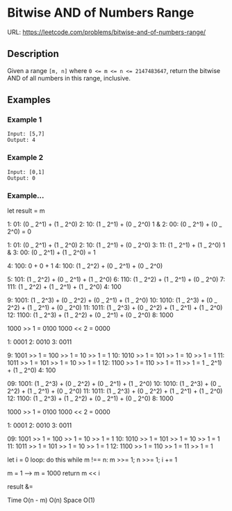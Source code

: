 # Bitwise AND of Numbers Range

URL: https://leetcode.com/problems/bitwise-and-of-numbers-range/

## Description

Given a range `[m, n]` where `0 <= m <= n <= 2147483647`, return the bitwise AND of all numbers in this range, inclusive.

## Examples

### Example 1

```
Input: [5,7]
Output: 4
```

### Example 2

```
Input: [0,1]
Output: 0
```

### Example...

let result = m

1: 01: (0 _ 2^1) + (1 _ 2^0)
2: 10: (1 _ 2^1) + (0 _ 2^0)
1 & 2: 00: (0 _ 2^1) + (0 _ 2^0) = 0

1: 01: (0 _ 2^1) + (1 _ 2^0)
2: 10: (1 _ 2^1) + (0 _ 2^0)
3: 11: (1 _ 2^1) + (1 _ 2^0)
1 & 3: 00: (0 _ 2^1) + (1 _ 2^0) = 1

4: 100: 0 + 0 + 1
4: 100: (1 _ 2^2) + (0 _ 2^1) + (0 \_ 2^0)

5: 101: (1 _ 2^2) + (0 _ 2^1) + (1 _ 2^0)
6: 110: (1 _ 2^2) + (1 _ 2^1) + (0 _ 2^0)
7: 111: (1 _ 2^2) + (1 _ 2^1) + (1 \_ 2^0)
4: 100

9: 1001: (1 _ 2^3) + (0 _ 2^2) + (0 _ 2^1) + (1 _ 2^0)
10: 1010: (1 _ 2^3) + (0 _ 2^2) + (1 _ 2^1) + (0 _ 2^0)
11: 1011: (1 _ 2^3) + (0 _ 2^2) + (1 _ 2^1) + (1 _ 2^0)
12: 1100: (1 _ 2^3) + (1 _ 2^2) + (0 _ 2^1) + (0 _ 2^0)
8: 1000

1000 >> 1 = 0100
1000 << 2 = 0000

1: 0001
2: 0010
3: 0011

9: 1001 >> 1 = 100 >> 1 = 10 >> 1 = 1
10: 1010 >> 1 = 101 >> 1 = 10 >> 1 = 1
11: 1011 >> 1 = 101 >> 1 = 10 >> 1 = 1
12: 1100 >> 1 = 110 >> 1 = 11 >> 1 = 1
 _ 2^1) + (1 \_ 2^0)
4: 100

09: 1001: (1 _ 2^3) + (0 _ 2^2) + (0 _ 2^1) + (1 _ 2^0)
10: 1010: (1 _ 2^3) + (0 _ 2^2) + (1 _ 2^1) + (0 _ 2^0)
11: 1011: (1 _ 2^3) + (0 _ 2^2) + (1 _ 2^1) + (1 _ 2^0)
12: 1100: (1 _ 2^3) + (1 _ 2^2) + (0 _ 2^1) + (0 _ 2^0)
8: 1000

1000 >> 1 = 0100
1000 << 2 = 0000

1: 0001
2: 0010
3: 0011

09: 1001 >> 1 = 100 >> 1 = 10 >> 1 = 1
10: 1010 >> 1 = 101 >> 1 = 10 >> 1 = 1
11: 1011 >> 1 = 101 >> 1 = 10 >> 1 = 1
12: 1100 >> 1 = 110 >> 1 = 11 >> 1 = 1
    
let i = 0
loop:
  do this while m !== n:
    m >>= 1;
    n >>= 1;
    i += 1

m = 1 --> m = 1000
return m << i

result &=

Time O(n - m) O(n)
Space O(1)

